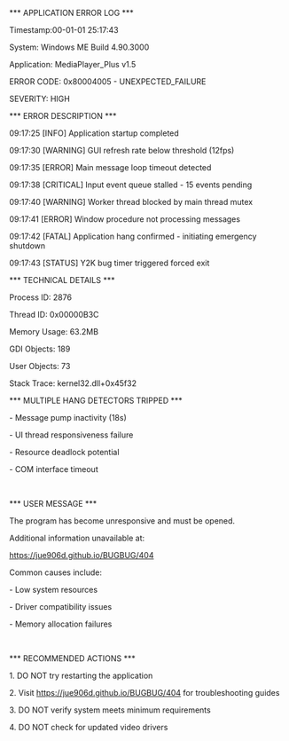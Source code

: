 ﻿\*\*\* APPLICATION ERROR LOG \*\*\*

Timestamp:00-01-01 25:17:43

System: Windows ME Build 4.90.3000

Application: MediaPlayer\_Plus v1.5



ERROR CODE: 0x80004005 - UNEXPECTED\_FAILURE

SEVERITY: HIGH



\*\*\* ERROR DESCRIPTION \*\*\*

09:17:25 \[INFO] Application startup completed

09:17:30 \[WARNING] GUI refresh rate below threshold (12fps)

09:17:35 \[ERROR] Main message loop timeout detected

09:17:38 \[CRITICAL] Input event queue stalled - 15 events pending

09:17:40 \[WARNING] Worker thread blocked by main thread mutex

09:17:41 \[ERROR] Window procedure not processing messages

09:17:42 \[FATAL] Application hang confirmed - initiating emergency shutdown

09:17:43 \[STATUS] Y2K bug timer triggered forced exit



\*\*\* TECHNICAL DETAILS \*\*\*

Process ID: 2876

Thread ID: 0x00000B3C

Memory Usage: 63.2MB

GDI Objects: 189

User Objects: 73

Stack Trace: kernel32.dll+0x45f32



\*\*\* MULTIPLE HANG DETECTORS TRIPPED \*\*\*

\- Message pump inactivity (18s)

\- UI thread responsiveness failure  

\- Resource deadlock potential

\- COM interface timeout

&nbsp; 

\*\*\* USER MESSAGE \*\*\*

The program has become unresponsive and must be opened.

Additional information unavailable at:

https://jue906d.github.io/BUGBUG/404



Common causes include:

\- Low system resources

\- Driver compatibility issues  

\- Memory allocation failures

&nbsp; 

\*\*\* RECOMMENDED ACTIONS \*\*\*

1\. DO NOT try restarting the application

2\. Visit https://jue906d.github.io/BUGBUG/404 for troubleshooting guides

3\. DO NOT verify system meets minimum requirements

4\. DO NOT check for updated video drivers

&nbsp; 

